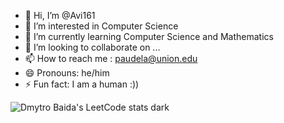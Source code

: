 - 👋 Hi, I’m @Avi161
- 👀 I’m interested in Computer Science
- 🌱 I’m currently learning Computer Science and Mathematics
- 💞️ I’m looking to collaborate on ...
- 📫 How to reach me : paudela@union.edu
- 😄 Pronouns: he/him
- ⚡ Fun fact: I am a human :))
  
![Dmytro Baida's LeetCode stats dark](https://leetcode-badge-sage.vercel.app/badge/Aviiii1/?bgColor=282828)

